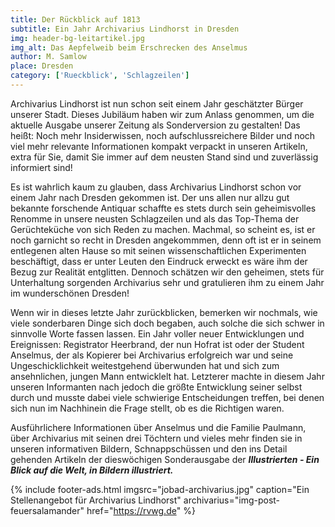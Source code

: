 ```yaml
---
title: Der Rückblick auf 1813
subtitle: Ein Jahr Archivarius Lindhorst in Dresden
img: header-bg-leitartikel.jpg
img_alt: Das Aepfelweib beim Erschrecken des Anselmus
author: M. Samlow
place: Dresden
category: ['Rueckblick', 'Schlagzeilen']
---
```


Archivarius Lindhorst ist nun schon seit einem Jahr geschätzter Bürger unserer Stadt. Dieses Jubiläum haben wir zum Anlass genommen, um die aktuelle Ausgabe unserer Zeitung als Sonderversion zu gestalten! Das heißt: Noch mehr Insiderwissen, noch aufschlussreichere Bilder und noch viel mehr relevante Informationen kompakt verpackt in unseren Artikeln, extra für Sie, damit Sie immer auf dem neusten Stand sind und zuverlässig informiert sind!

Es ist wahrlich kaum zu glauben, dass Archivarius Lindhorst schon vor einem Jahr nach Dresden gekommen ist. Der uns allen nur allzu gut bekannte forschende Antiquar schaffte es stets durch sein geheimisvolles Renomme in unsere neusten Schlagzeilen und als das Top-Thema der Gerüchteküche von sich Reden zu machen. Machmal, so scheint es, ist er noch garnicht so recht in Dresden angekommmen, denn oft ist er in seinem entlegenen alten Hause so mit seinen wissenschaftlichen Experimenten beschäftigt, dass er unter Leuten den Eindruck erweckt es wäre ihm der Bezug zur Realität entglitten. Dennoch schätzen wir den geheimen, stets für Unterhaltung sorgenden Archivarius sehr und gratulieren ihm zu einem Jahr im wunderschönen Dresden! 

Wenn wir in dieses letzte Jahr zurückblicken, bemerken wir nochmals, wie viele sonderbaren Dinge sich doch begaben, auch solche die sich schwer in sinnvolle Worte fassen lassen. Ein Jahr voller neuer Entwicklungen und Ereignissen: Registrator Heerbrand, der nun Hofrat ist oder der Student Anselmus, der als Kopierer bei Archivarius erfolgreich war und seine Ungeschicklichkeit weitestgehend überwunden hat und sich zum ansehnlichen, jungen Mann entwicklelt hat. Letzterer machte in diesem Jahr unseren Informanten nach jedoch die größte Entwicklung seiner selbst durch und musste dabei viele schwierige Entscheidungen treffen, bei denen sich nun im Nachhinein die Frage stellt, ob es die Richtigen waren.

Ausführlichere Informationen über  Anselmus und die Familie Paulmann, über Archivarius mit seinen drei Töchtern und vieles mehr finden sie in unseren informativen Bildern, Schnappschüssen und den ins Detail gehenden Artikeln der dieswöchigen Sonderausgabe der **_Illustrierten - Ein Blick auf die Welt, in Bildern illustriert._**


{% include footer-ads.html 
  imgsrc="jobad-archivarius.jpg"
  caption="Ein Stellenangebot für Archivarius Lindhorst"
  archivarius="img-post-feuersalamander"
  href="https://rvwg.de"
%}